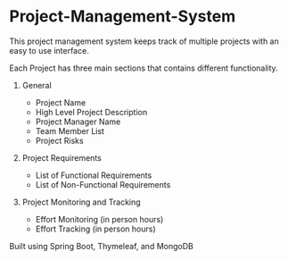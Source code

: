 # Project-Management-System

This project management system keeps track of multiple projects with an easy to use interface.

Each Project has three main sections that contains different functionality.

1. General
    - Project Name
    - High Level Project Description
    - Project Manager Name
    - Team Member List
    - Project Risks
    
2. Project Requirements
    - List of Functional Requirements
    - List of Non-Functional Requirements
    
3. Project Monitoring and Tracking
    - Effort Monitoring (in person hours)
    - Effort Tracking (in person hours)

Built using Spring Boot, Thymeleaf, and MongoDB
